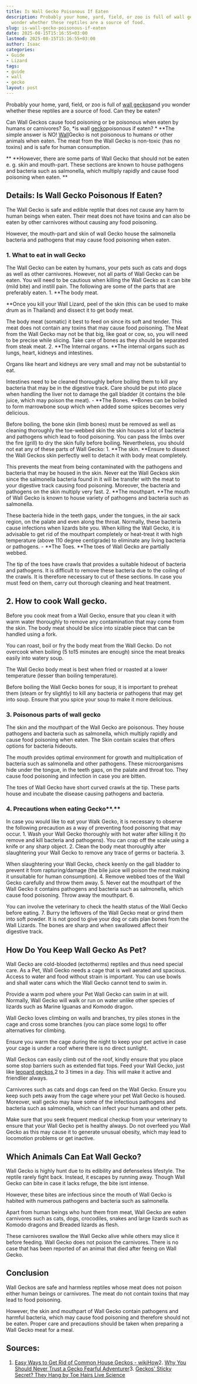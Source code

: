 ```yaml
---
title: Is Wall Gecko Poisonous If Eaten
description: Probably your home, yard, field, or zoo is full of wall geckos and you
  wonder whether these reptiles are a source of food.
slug: is-wall-gecko-poisonous-if-eaten
date: 2025-08-15T15:16:55+03:00
lastmod: 2025-08-15T15:16:55+03:00
author: Isaac
categories:
- Guide
- Lizard
tags:
- guide
- wall
- gecko
layout: post
---
```

Probably your home, yard, field, or zoo is full of [wall geckos](https://www.insidescience.org/news/how-geckos-run-water)and you wonder whether these reptiles are a source of food. Can they be eaten?

Can Wall Geckos cause food poisoning or be poisonous when eaten by humans or carnivores? So, *is wall [gecko](https://pestpolicy.com/do-geckos-eat-bed-bugs/)poisonous if eaten? * **The simple answer is NO! [Wall](https://pestpolicy.com/how-to-remove-paint-from-walls/)Gecko is not poisonous to humans or other animals when eaten. The meat from the Wall Gecko is non-toxic (has no toxins) and is safe for human consumption.

** **However, there are some parts of Wall Gecko that should not be eaten e. g. skin and mouth-part. These sections are known to house pathogens and bacteria such as salmonella, which multiply rapidly and cause food poisoning when eaten. **

##  Details: Is Wall Gecko Poisonous If Eaten?

The Wall Gecko is safe and edible reptile that does not cause any harm to human beings when eaten. Their meat does not have toxins and can also be eaten by other carnivores without causing any food poisoning.

However, the mouth-part and skin of wall Gecko house the salmonella bacteria and pathogens that may cause food poisoning when eaten.

###  1. What to eat in wall Gecko

The Wall Gecko can be eaten by humans, your pets such as cats and dogs as well as other carnivores. However, not all parts of Wall Gecko can be eaten. You will need to be cautious when killing the Wall Gecko as it can bite (mild bite) and instill pain. The following are some of the parts that are preferably eaten. 1. **The body meat.

**Once you kill your Wall Lizard, peel of the skin (this can be used to make drum as in Thailand) and dissect it to get body meat.

The body meat (somatic) it best to feed on since its soft and tender. This meat does not contain any toxins that may cause food poisoning. The Meat from the Wall Gecko may not be that big, like goat or cow, so, you will need to be precise while slicing. Take care of bones as they should be separated from steak meat. 2. **The Internal organs. **The internal organs such as lungs, heart, kidneys and intestines.

Organs like heart and kidneys are very small and may not be substantial to eat.

Intestines need to be cleaned thoroughly before boiling them to kill any bacteria that may be in the digestive track. Care should be put into place when handling the liver not to damage the gall bladder (it contains the bile juice, which may poison the meat). - **The Bones. **Bones can be boiled to form marrowbone soup which when added some spices becomes very delicious.

Before boiling, the bone skin (limb bones) must be removed as well as cleaning thoroughly the toe-webbed skin the skin houses a lot of bacteria and pathogens which lead to food poisoning. You can pass the limbs over the fire (grill) to dry the skin fully before boiling. Nevertheless, you should not eat any of these parts of Wall Gecko: 1. **The skin. **Ensure to dissect the Wall Geckos skin perfectly well to detach it with body meat completely.

This prevents the meat from being contaminated with the pathogens and bacteria that may be housed in the skin. Never eat the Wall Geckos skin since the salmonella bacteria found in it will be transfer with the meat to your digestive track causing food poisoning. Moreover, the bacteria and pathogens on the skin multiply very fast. 2. **The mouthpart. **The mouth of Wall Gecko is known to house variety of pathogens and bacteria such as salmonella.

These bacteria hide in the teeth gaps, under the tongues, in the air sack region, on the palate and even along the throat. Normally, these bacteria cause infections when lizards bite you. When killing the Wall Gecko, it is advisable to get rid of the mouthpart completely or heat-treat it with high temperature (above 110 degree centigrade) to eliminate any living bacteria or pathogens. - **The Toes. **The toes of Wall Gecko are partially webbed.

The tip of the toes have crawls that provides a suitable hideout of bacteria and pathogens. It is difficult to remove these bacteria due to the coiling of the crawls. It is therefore necessary to cut of these sections. In case you must feed on them, carry out thorough cleaning and heat treatment.

##  2. How to cook Wall gecko.

Before you cook meat from a Wall Gecko, ensure that you clean it with warm water thoroughly to remove any contamination that may come from the skin. The body meat should be slice into sizable piece that can be handled using a fork.

You can roast, boil or fry the body meat from the Wall Gecko. Do not overcook when boiling (5 to15 minutes are enough) since the meat breaks easily into watery soup.

The Wall Gecko body meat is best when fried or roasted at a lower temperature (lesser than boiling temperature).

Before boiling the Wall Gecko bones for soup, it is important to preheat them (steam or fry slightly) to kill any bacteria or pathogens that may get into soup. Ensure that you spice your soup to make it more delicious.

###  3. Poisonous parts of wall gecko

The skin and the mouthpart of the Wall Gecko are poisonous. They house pathogens and bacteria such as salmonella, which multiply rapidly and cause food poisoning when eaten. The Skin contain scales that offers options for bacteria hideouts.

The mouth provides optimal environment for growth and multiplication of bacteria such as salmonella and other pathogens. These microorganisms hide under the tongue, in the teeth gaps, on the palate and throat too. They cause food poisoning and infection in case you are bitten.

The toes of Wall Gecko have short curved crawls at the tip. These parts house and incubate the disease causing pathogens and bacteria.

###  4. Precautions when eating Gecko**.**

In case you would like to eat your Walk Gecko, it is necessary to observe the following precaution as a way of preventing food poisoning that may occur. 1. Wash your Wall Gecko thoroughly with hot water after killing it (to remove and kill bacteria and pathogens). You can crap off the scale using a knife or any sharp object. 2. Clean the body meat thoroughly after slaughtering your Wall Gecko to remove any trace of germs or bacteria. 3.

When slaughtering your Wall Gecko, check keenly on the gall bladder to prevent it from rapturing/damage (the bile juice will poison the meat making it unsuitable for human consumption). 4. Remove webbed toes of the Wall Gecko carefully and throw them away. 5. Never eat the mouthpart of the Wall Gecko it contains pathogens and bacteria such as salmonella, which cause food poisoning. Throw away the mouthpart. 6.

You can involve the veterinary to check the health status of the Wall Gecko before eating. 7. Burry the leftovers of the Wall Gecko meat or grind them into soft powder. It is not good to give your dog or cats plan bones from the Wall Lizards. The bones are sharp and when swallowed affect their digestive track.

##  **How Do You Keep Wall Gecko As Pet?**

Wall Gecko are cold-blooded (ectotherms) reptiles and thus need special care. As a Pet, Wall Gecko needs a cage that is well aerated and spacious. Access to water and food without strain is important. You can use bowls and shall water cans which the Wall Gecko cannot tend to swim in.

Provide a warm pod where your Pet Wall Gecko can swim in at will. Normally, Wall Gecko will walk or run on water unlike other species of lizards such as Marine Iguanas and Komodo dragon.

Wall Gecko loves climbing on walls and branches, try piles stones in the cage and cross some branches (you can place some logs) to offer alternatives for climbing.

Ensure you warm the cage during the night to keep your pet active in case your cage is under a roof where there is no direct sunlight.

Wall Geckos can easily climb out of the roof, kindly ensure that you place some stop barriers such as extended flat tops. Feed your Wall Gecko, just like [leopard geckos](https://pestpolicy.com/what-does-leopard-gecko-eat/),2 to 3 times in a day. This will make it active and friendlier always.

Carnivores such as cats and dogs can feed on the Wall Gecko. Ensure you keep such pets away from the cage where your pet Wall Gecko is housed. Moreover, wall gecko may have some of the infectious pathogens and bacteria such as salmonella, which can infect your humans and other pets.

Make sure that you seek frequent medical checkup from your veterinary to ensure that your Wall Gecko pet is healthy always. Do not overfeed you Wall Gecko as this may cause it to generate unusual obesity, which may lead to locomotion problems or get inactive.

##  Which Animals Can Eat Wall Gecko?

Wall Gecko is highly hunt due to its edibility and defenseless lifestyle. The reptile rarely fight back. Instead, it escapes by running away. Though Wall Gecko can bite in case it lacks refuge, the bite isnt intense.

However, these bites are infectious since the mouth of Wall Gecko is habited with numerous pathogens and bacteria such as salmonella.

Apart from human beings who hunt them from meat, Wall Gecko are eaten carnivores such as cats, dogs, crocodiles, snakes and large lizards such as Komodo dragons and Breaded lizards as flesh.

These carnivores swallow the Wall Gecko alive while others may slice it before feeding. Wall Gecko does not poison the carnivores. There is no case that has been reported of an animal that died after feeing on Wall Gecko.

##  Conclusion

Wall Geckos are safe and harmless reptiles whose meat does not poison either human beings or carnivores. The meat do not contain toxins that may lead to food poisoning.

However, the skin and mouthpart of Wall Gecko contain pathogens and harmful bacteria, which may cause food poisoning and therefore should not be eaten. Proper care and precautions should be taken when preparing a Wall Gecko meat for a meal.

##  Sources:

1. [Easy Ways to Get Rid of Common House Geckos - wikiHow](https://www.wikihow.com/Get-Rid-of-Common-House-Geckos)2. [Why You Should Never Trust a Gecko Fearful Adventurer](https://www.fearfuladventurer.com/why-you-should-never-trust-a-gecko/)3. [Geckos' Sticky Secret? They Hang by Toe Hairs Live Science](https://www.livescience.com/47307-how-geckos-stick-and-unstick-feet.html)
